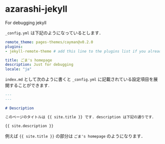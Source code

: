 # azarashi-jekyll
For debugging jekyll

`_config.yml` は下記のようになっているとします．

```yml
remote_theme: pages-themes/cayman@v0.2.0
plugins:
- jekyll-remote-theme # add this line to the plugins list if you already have one

title: ごま's homepage
description: Just for debugging
locale: "ja"
```

`index.md` として次のように書くと `_config.yml` に記載されている設定項目を展開することができます.

```md
---
---

# Description 

このページのタイトルは {{ site.title }} です. description は下記の通りです．

{{ site.description }}
```

例えば `{{ site.title }}` の部分は `ごま's homepage` のようになります．
